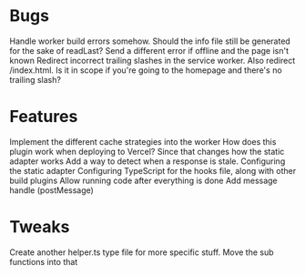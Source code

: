 # Bugs
Handle worker build errors somehow. Should the info file still be generated for the sake of readLast?
Send a different error if offline and the page isn't known
Redirect incorrect trailing slashes in the service worker. Also redirect /index.html. Is it in scope if you're going to the homepage and there's no trailing slash?

# Features
Implement the different cache strategies into the worker
How does this plugin work when deploying to Vercel? Since that changes how the static adapter works
Add a way to detect when a response is stale. 
Configuring the static adapter
Configuring TypeScript for the hooks file, along with other build plugins
Allow running code after everything is done
Add message handle (postMessage)

# Tweaks
Create another helper.ts type file for more specific stuff. Move the sub functions into that